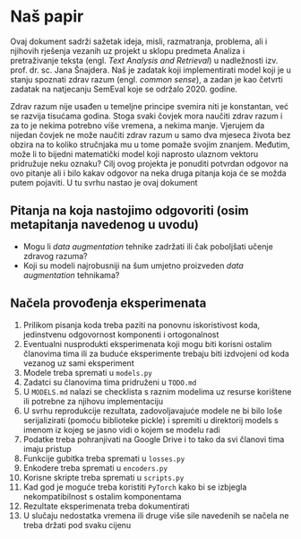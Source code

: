 # Naš papir
Ovaj dokument sadrži sažetak ideja, misli, razmatranja, problema, ali i njihovih rješenja vezanih uz projekt u sklopu predmeta Analiza i pretraživanje teksta (engl. *Text Analysis and Retrieval*) u nadležnosti izv. prof. dr. sc. Jana Šnajdera. Naš je zadatak koji implementirati model koji je u stanju spoznati zdrav razum (engl. *common sense*), a zadan je kao četvrti zadatak na natjecanju SemEval koje se održalo 2020. godine. 

Zdrav razum nije usađen u temeljne principe svemira niti je konstantan, već se razvija tisućama godina. Stoga svaki čovjek mora naučiti zdrav razum i za to je nekima potrebno više vremena, a nekima manje. Vjerujem da nijedan čovjek ne može naučiti zdrav razum u samo dva mjeseca života bez obzira na to koliko stručnjaka mu u tome pomaže svojim znanjem. Međutim, može li to bijedni matematički model koji naprosto ulaznom vektoru pridružuje neku oznaku? Cilj ovog projekta je ponuditi potvrdan odgovor na ovo pitanje ali i bilo kakav odgovor na neka druga pitanja koja će se možda putem pojaviti. U tu svrhu nastao je ovaj dokument

## Pitanja na koja nastojimo odgovoriti (osim metapitanja navedenog u uvodu)
- Mogu li *data augmentation* tehnike zadržati ili čak poboljšati učenje zdravog razuma?
-  Koji su modeli najrobusniji na šum umjetno proizveden *data augmentation* tehnikama?

## Načela provođenja eksperimenata
1. Prilikom pisanja koda treba paziti na ponovnu iskoristivost koda, jedinstvenu odgovornost komponenti i ortogonalnost
2. Eventualni nusprodukti eksperimenata koji mogu biti korisni ostalim članovima tima ili za buduće eksperimente trebaju biti izdvojeni od koda vezanog uz sami eksperiment
3. Modele treba spremati u `models.py`
4. Zadatci su članovima tima pridruženi u `TODO.md`
5. U `MODELS.md` nalazi se checklista s raznim modelima uz resurse korištene ili potrebne za njihovu implementaciju
6. U svrhu reprodukcije rezultata, zadovoljavajuće modele ne bi bilo loše serijalizirati (pomoću biblioteke pickle) i spremiti u direktorij models s imenom iz kojeg se jasno vidi o kojem se modelu radi
7. Podatke treba pohranjivati na Google Drive i to tako da svi članovi tima imaju pristup
8. Funkcije gubitka treba spremati u `losses.py`
9. Enkodere treba spremati u `encoders.py`
10. Korisne skripte treba spremati u `scripts.py`
11. Kad god je moguće treba koristiti `PyTorch` kako bi se izbjegla nekompatibilnost s ostalim komponentama
12.  Rezultate eksperimenata treba dokumentirati
13.  U slučaju nedostatka vremena ili druge više sile navedenih se načela ne treba držati pod svaku cijenu